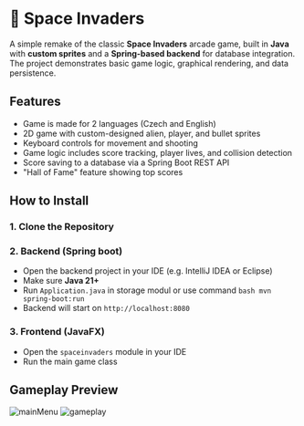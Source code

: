 # 👾 Space Invaders

A simple remake of the classic **Space Invaders** arcade game, built in **Java** with **custom sprites** and a **Spring-based backend** for database integration. The project demonstrates basic game logic, graphical rendering, and data persistence.

## Features

- Game is made for 2 languages (Czech and English)
- 2D game with custom-designed alien, player, and bullet sprites
- Keyboard controls for movement and shooting
- Game logic includes score tracking, player lives, and collision detection
- Score saving to a database via a Spring Boot REST API
- "Hall of Fame" feature showing top scores

## How to Install
### 1. Clone the Repository
### 2. Backend (Spring boot)
- Open the backend project in your IDE (e.g. IntelliJ IDEA or Eclipse)
- Make sure **Java 21+**
- Run `Application.java` in storage modul or use command
```bash mvn spring-boot:run```
- Backend will start on `http://localhost:8080`

### 3. Frontend (JavaFX)
- Open the `spaceinvaders` module in your IDE
- Run the main game class

## Gameplay Preview
![mainMenu](https://github.com/user-attachments/assets/09d724ff-41d2-41dc-a059-c33484b0a7a4)
![gameplay](https://github.com/user-attachments/assets/e05e29b6-554b-432d-b59d-e34be35c0d33)
